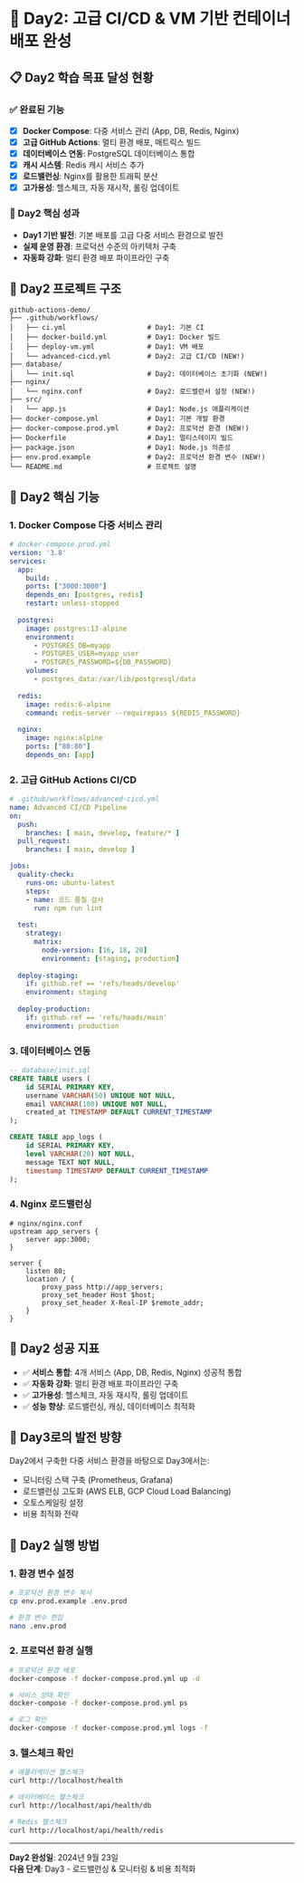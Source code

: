 # 🚀 Day2: 고급 CI/CD & VM 기반 컨테이너 배포 완성

## 📋 Day2 학습 목표 달성 현황

### ✅ 완료된 기능
- [x] **Docker Compose**: 다중 서비스 관리 (App, DB, Redis, Nginx)
- [x] **고급 GitHub Actions**: 멀티 환경 배포, 매트릭스 빌드
- [x] **데이터베이스 연동**: PostgreSQL 데이터베이스 통합
- [x] **캐시 시스템**: Redis 캐시 서비스 추가
- [x] **로드밸런싱**: Nginx를 활용한 트래픽 분산
- [x] **고가용성**: 헬스체크, 자동 재시작, 롤링 업데이트

### 🎯 Day2 핵심 성과
- **Day1 기반 발전**: 기본 배포를 고급 다중 서비스 환경으로 발전
- **실제 운영 환경**: 프로덕션 수준의 아키텍처 구축
- **자동화 강화**: 멀티 환경 배포 파이프라인 구축

## 📁 Day2 프로젝트 구조

```
github-actions-demo/
├── .github/workflows/
│   ├── ci.yml                    # Day1: 기본 CI
│   ├── docker-build.yml          # Day1: Docker 빌드
│   ├── deploy-vm.yml             # Day1: VM 배포
│   └── advanced-cicd.yml         # Day2: 고급 CI/CD (NEW!)
├── database/
│   └── init.sql                  # Day2: 데이터베이스 초기화 (NEW!)
├── nginx/
│   └── nginx.conf                # Day2: 로드밸런서 설정 (NEW!)
├── src/
│   └── app.js                    # Day1: Node.js 애플리케이션
├── docker-compose.yml            # Day1: 기본 개발 환경
├── docker-compose.prod.yml       # Day2: 프로덕션 환경 (NEW!)
├── Dockerfile                    # Day1: 멀티스테이지 빌드
├── package.json                  # Day1: Node.js 의존성
├── env.prod.example              # Day2: 프로덕션 환경 변수 (NEW!)
└── README.md                     # 프로젝트 설명
```

## 🔧 Day2 핵심 기능

### 1. Docker Compose 다중 서비스 관리
```yaml
# docker-compose.prod.yml
version: '3.8'
services:
  app:
    build: .
    ports: ["3000:3000"]
    depends_on: [postgres, redis]
    restart: unless-stopped
    
  postgres:
    image: postgres:13-alpine
    environment:
      - POSTGRES_DB=myapp
      - POSTGRES_USER=myapp_user
      - POSTGRES_PASSWORD=${DB_PASSWORD}
    volumes:
      - postgres_data:/var/lib/postgresql/data
      
  redis:
    image: redis:6-alpine
    command: redis-server --requirepass ${REDIS_PASSWORD}
    
  nginx:
    image: nginx:alpine
    ports: ["80:80"]
    depends_on: [app]
```

### 2. 고급 GitHub Actions CI/CD
```yaml
# .github/workflows/advanced-cicd.yml
name: Advanced CI/CD Pipeline
on:
  push:
    branches: [ main, develop, feature/* ]
  pull_request:
    branches: [ main, develop ]

jobs:
  quality-check:
    runs-on: ubuntu-latest
    steps:
    - name: 코드 품질 검사
      run: npm run lint
      
  test:
    strategy:
      matrix:
        node-version: [16, 18, 20]
        environment: [staging, production]
        
  deploy-staging:
    if: github.ref == 'refs/heads/develop'
    environment: staging
    
  deploy-production:
    if: github.ref == 'refs/heads/main'
    environment: production
```

### 3. 데이터베이스 연동
```sql
-- database/init.sql
CREATE TABLE users (
    id SERIAL PRIMARY KEY,
    username VARCHAR(50) UNIQUE NOT NULL,
    email VARCHAR(100) UNIQUE NOT NULL,
    created_at TIMESTAMP DEFAULT CURRENT_TIMESTAMP
);

CREATE TABLE app_logs (
    id SERIAL PRIMARY KEY,
    level VARCHAR(20) NOT NULL,
    message TEXT NOT NULL,
    timestamp TIMESTAMP DEFAULT CURRENT_TIMESTAMP
);
```

### 4. Nginx 로드밸런싱
```nginx
# nginx/nginx.conf
upstream app_servers {
    server app:3000;
}

server {
    listen 80;
    location / {
        proxy_pass http://app_servers;
        proxy_set_header Host $host;
        proxy_set_header X-Real-IP $remote_addr;
    }
}
```

## 🎉 Day2 성공 지표

- ✅ **서비스 통합**: 4개 서비스 (App, DB, Redis, Nginx) 성공적 통합
- ✅ **자동화 강화**: 멀티 환경 배포 파이프라인 구축
- ✅ **고가용성**: 헬스체크, 자동 재시작, 롤링 업데이트
- ✅ **성능 향상**: 로드밸런싱, 캐싱, 데이터베이스 최적화

## 🔄 Day3로의 발전 방향

Day2에서 구축한 다중 서비스 환경을 바탕으로 Day3에서는:
- 모니터링 스택 구축 (Prometheus, Grafana)
- 로드밸런싱 고도화 (AWS ELB, GCP Cloud Load Balancing)
- 오토스케일링 설정
- 비용 최적화 전략

## 🚀 Day2 실행 방법

### 1. 환경 변수 설정
```bash
# 프로덕션 환경 변수 복사
cp env.prod.example .env.prod

# 환경 변수 편집
nano .env.prod
```

### 2. 프로덕션 환경 실행
```bash
# 프로덕션 환경 배포
docker-compose -f docker-compose.prod.yml up -d

# 서비스 상태 확인
docker-compose -f docker-compose.prod.yml ps

# 로그 확인
docker-compose -f docker-compose.prod.yml logs -f
```

### 3. 헬스체크 확인
```bash
# 애플리케이션 헬스체크
curl http://localhost/health

# 데이터베이스 헬스체크
curl http://localhost/api/health/db

# Redis 헬스체크
curl http://localhost/api/health/redis
```

---

**Day2 완성일**: 2024년 9월 23일  
**다음 단계**: Day3 - 로드밸런싱 & 모니터링 & 비용 최적화
